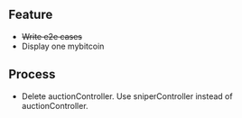 ## Feature
- ~~Write e2e cases~~ 
- Display one mybitcoin

## Process 
- Delete auctionController. Use sniperController instead of auctionController. 